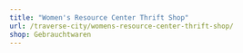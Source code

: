 ```yaml
---
title: "Women's Resource Center Thrift Shop"
url: /traverse-city/womens-resource-center-thrift-shop/
shop: Gebrauchtwaren
---
```


